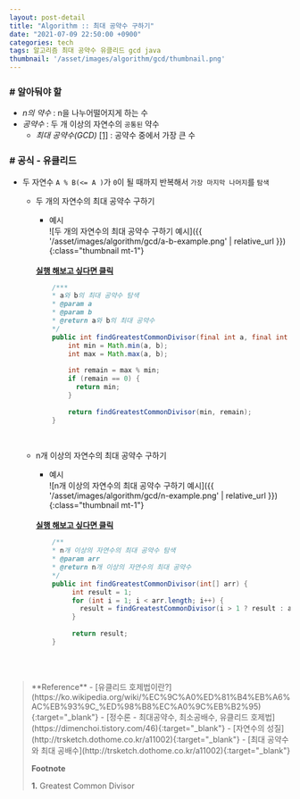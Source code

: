 ```yaml
---
layout: post-detail
title: "Algorithm :: 최대 공약수 구하기"
date: "2021-07-09 22:50:00 +0900"
categories: tech
tags: 알고리즘 최대 공약수 유클리드 gcd java
thumbnail: '/asset/images/algorithm/gcd/thumbnail.png'
---
```


### # 알아둬야 할
- *n의 약수* : n을 나누어떨어지게 하는 수
- *공약수* : 두 개 이상의 자연수의 `공통된` 약수 
    - *최대 공약수(GCD)* <a href="#footnote-1" class="footnote">[1]</a> : 공약수 중에서 가장 큰 수   
     


### # 공식 - 유클리드
- 두 자연수 `A % B(<= A )`가 `0`이 될 때까지 반복해서 `가장 마지막 나머지`를 `탐색`
   
   - 두 개의 자연수의 최대 공약수 구하기
        - 예시   
        ![두 개의 자연수의 최대 공약수 구하기 예시]({{ '/asset/images/algorithm/gcd/a-b-example.png' | relative_url }}){:class="thumbnail mt-1"}
         
        <br/>
        <a href="https://ideone.com/IsELsp" target="_blank">
            <strong><i class="fas fa-play-circle"></i> 실행 해보고 싶다면 클릭</strong>
        </a>
    
        ```java
            /***
            * a와 b의 최대 공약수 탐색
            * @param a
            * @param b
            * @return a와 b의 최대 공약수
            */
            public int findGreatestCommonDivisor(final int a, final int b) {
                int min = Math.min(a, b);
                int max = Math.max(a, b);
                
                int remain = max % min;
                if (remain == 0) {
                  return min;
                }
                
                return findGreatestCommonDivisor(min, remain);
            }
        ```
        <br/>

   - n개 이상의 자연수의 최대 공약수 구하기
        - 예시   
        ![n개 이상의 자연수의 최대 공약수 구하기 예시]({{ '/asset/images/algorithm/gcd/n-example.png' | relative_url }}){:class="thumbnail mt-1"}
        
        <br/>
        <a href="https://ideone.com/e3Rojj" target="_blank">
           <strong><i class="fas fa-play-circle"></i> 실행 해보고 싶다면 클릭</strong>
        </a> 
        
        ```java
            /**
            * n개 이상의 자연수의 최대 공약수 탐색
            * @param arr
            * @return n개 이상의 자연수의 최대 공약수
            */
            public int findGreatestCommonDivisor(int[] arr) {
                 int result = 1;
                 for (int i = 1; i < arr.length; i++) {
                   result = findGreatestCommonDivisor(i > 1 ? result : arr[i - 1], arr[i]);
                 }
                
                 return result;
            }
        ```

<br/>
<br/>


<blockquote markdown="1">
**Reference**
- [유클리드 호제법이란?](https://ko.wikipedia.org/wiki/%EC%9C%A0%ED%81%B4%EB%A6%AC%EB%93%9C_%ED%98%B8%EC%A0%9C%EB%B2%95){:target="_blank"}
- [정수론 - 최대공약수, 최소공배수, 유클리드 호제법](https://dimenchoi.tistory.com/46){:target="_blank"}
- [자연수의 성질](http://trsketch.dothome.co.kr/a11002){:target="_blank"}
- [최대 공약수와 최대 공배수](http://trsketch.dothome.co.kr/a11002){:target="_blank"}
<br/>

**Footnote**
<p id="footnote-1" class="footnote-desc">
    <strong class="number">1.</strong> Greatest Common Divisor 
</p>
</blockquote>





